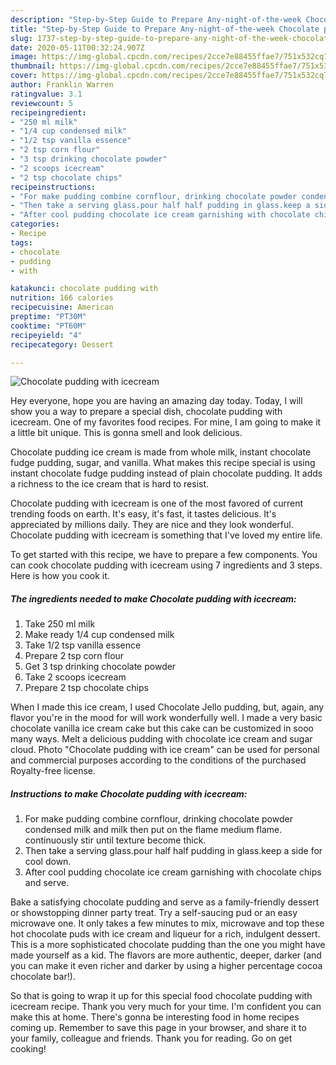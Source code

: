 ```yaml
---
description: "Step-by-Step Guide to Prepare Any-night-of-the-week Chocolate pudding with icecream"
title: "Step-by-Step Guide to Prepare Any-night-of-the-week Chocolate pudding with icecream"
slug: 1737-step-by-step-guide-to-prepare-any-night-of-the-week-chocolate-pudding-with-icecream
date: 2020-05-11T00:32:24.907Z
image: https://img-global.cpcdn.com/recipes/2cce7e88455ffae7/751x532cq70/chocolate-pudding-with-icecream-recipe-main-photo.jpg
thumbnail: https://img-global.cpcdn.com/recipes/2cce7e88455ffae7/751x532cq70/chocolate-pudding-with-icecream-recipe-main-photo.jpg
cover: https://img-global.cpcdn.com/recipes/2cce7e88455ffae7/751x532cq70/chocolate-pudding-with-icecream-recipe-main-photo.jpg
author: Franklin Warren
ratingvalue: 3.1
reviewcount: 5
recipeingredient:
- "250 ml milk"
- "1/4 cup condensed milk"
- "1/2 tsp vanilla essence"
- "2 tsp corn flour"
- "3 tsp drinking chocolate powder"
- "2 scoops icecream"
- "2 tsp chocolate chips"
recipeinstructions:
- "For make pudding combine cornflour, drinking chocolate powder condensed milk and milk then put on the flame medium flame. continuously stir until texture become thick."
- "Then take a serving glass.pour half half pudding in glass.keep a side for cool down."
- "After cool pudding chocolate ice cream garnishing with chocolate chips and serve."
categories:
- Recipe
tags:
- chocolate
- pudding
- with

katakunci: chocolate pudding with 
nutrition: 166 calories
recipecuisine: American
preptime: "PT30M"
cooktime: "PT60M"
recipeyield: "4"
recipecategory: Dessert

---
```



![Chocolate pudding with icecream](https://img-global.cpcdn.com/recipes/2cce7e88455ffae7/751x532cq70/chocolate-pudding-with-icecream-recipe-main-photo.jpg)

Hey everyone, hope you are having an amazing day today. Today, I will show you a way to prepare a special dish, chocolate pudding with icecream. One of my favorites food recipes. For mine, I am going to make it a little bit unique. This is gonna smell and look delicious.

Chocolate pudding ice cream is made from whole milk, instant chocolate fudge pudding, sugar, and vanilla. What makes this recipe special is using instant chocolate fudge pudding instead of plain chocolate pudding. It adds a richness to the ice cream that is hard to resist.

Chocolate pudding with icecream is one of the most favored of current trending foods on earth. It's easy, it's fast, it tastes delicious. It's appreciated by millions daily. They are nice and they look wonderful. Chocolate pudding with icecream is something that I've loved my entire life.


To get started with this recipe, we have to prepare a few components. You can cook chocolate pudding with icecream using 7 ingredients and 3 steps. Here is how you cook it.

<!--inarticleads1-->

##### The ingredients needed to make Chocolate pudding with icecream:

1. Take 250 ml milk
1. Make ready 1/4 cup condensed milk
1. Take 1/2 tsp vanilla essence
1. Prepare 2 tsp corn flour
1. Get 3 tsp drinking chocolate powder
1. Take 2 scoops icecream
1. Prepare 2 tsp chocolate chips


When I made this ice cream, I used Chocolate Jello pudding, but, again, any flavor you&#39;re in the mood for will work wonderfully well. I made a very basic chocolate vanilla ice cream cake but this cake can be customized in sooo many ways. Melt a delicious pudding with chocolate ice cream and sugar cloud. Photo &#34;Chocolate pudding with ice cream&#34; can be used for personal and commercial purposes according to the conditions of the purchased Royalty-free license. 

<!--inarticleads2-->

##### Instructions to make Chocolate pudding with icecream:

1. For make pudding combine cornflour, drinking chocolate powder condensed milk and milk then put on the flame medium flame. continuously stir until texture become thick.
1. Then take a serving glass.pour half half pudding in glass.keep a side for cool down.
1. After cool pudding chocolate ice cream garnishing with chocolate chips and serve.


Bake a satisfying chocolate pudding and serve as a family-friendly dessert or showstopping dinner party treat. Try a self-saucing pud or an easy microwave one. It only takes a few minutes to mix, microwave and top these hot chocolate puds with ice cream and liqueur for a rich, indulgent dessert. This is a more sophisticated chocolate pudding than the one you might have made yourself as a kid. The flavors are more authentic, deeper, darker (and you can make it even richer and darker by using a higher percentage cocoa chocolate bar!). 

So that is going to wrap it up for this special food chocolate pudding with icecream recipe. Thank you very much for your time. I'm confident you can make this at home. There's gonna be interesting food in home recipes coming up. Remember to save this page in your browser, and share it to your family, colleague and friends. Thank you for reading. Go on get cooking!
